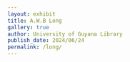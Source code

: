 ```yaml
---
layout: exhibit
title: A.W.B Long 
gallery: true
author: University of Guyana Library
publish_date: 2024/06/24
permalink: /long/
--- 
```




